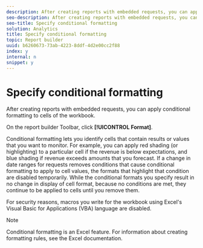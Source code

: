 ```yaml
---
description: After creating reports with embedded requests, you can apply conditional formatting to cells of the workbook.
seo-description: After creating reports with embedded requests, you can apply conditional formatting to cells of the workbook.
seo-title: Specify conditional formatting
solution: Analytics
title: Specify conditional formatting
topic: Report builder
uuid: b6260673-73ab-4223-8ddf-4d2e00cc2f88
index: y
internal: n
snippet: y
---
```


# Specify conditional formatting

After creating reports with embedded requests, you can apply conditional formatting to cells of the workbook.

On the report builder Toolbar, click **[!UICONTROL Format]**.

Conditional formatting lets you identify cells that contain results or values that you want to monitor. For example, you can apply red shading (or highlighting) to a particular cell if the revenue is below expectations, and blue shading if revenue exceeds amounts that you forecast. If a change in date ranges for requests removes conditions that cause conditional formatting to apply to cell values, the formats that highlight that condition are disabled temporarily. While the conditional formats you specify result in no change in display of cell format, because no conditions are met, they continue to be applied to cells until you remove them.

For security reasons, macros you write for the workbook using Excel's Visual Basic for Applications (VBA) language are disabled.

>[!NOTE]
>
>Conditional formatting is an Excel feature. For information about creating formatting rules, see the Excel documentation.

